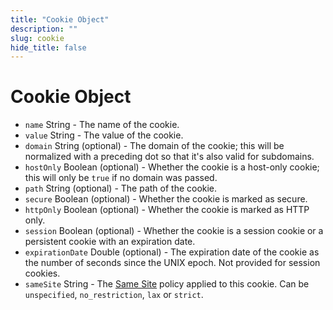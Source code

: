 ```yaml
---
title: "Cookie Object"
description: ""
slug: cookie
hide_title: false
---
```


# Cookie Object

* `name` String - The name of the cookie.
* `value` String - The value of the cookie.
* `domain` String (optional) - The domain of the cookie; this will be normalized with a preceding dot so that it's also valid for subdomains.
* `hostOnly` Boolean (optional) - Whether the cookie is a host-only cookie; this will only be `true` if no domain was passed.
* `path` String (optional) - The path of the cookie.
* `secure` Boolean (optional) - Whether the cookie is marked as secure.
* `httpOnly` Boolean (optional) - Whether the cookie is marked as HTTP only.
* `session` Boolean (optional) - Whether the cookie is a session cookie or a persistent
  cookie with an expiration date.
* `expirationDate` Double (optional) - The expiration date of the cookie as
  the number of seconds since the UNIX epoch. Not provided for session
  cookies.
* `sameSite` String - The [Same Site](https://developer.mozilla.org/en-US/docs/Web/HTTP/Cookies#SameSite_cookies) policy applied to this cookie.  Can be `unspecified`, `no_restriction`, `lax` or `strict`.
